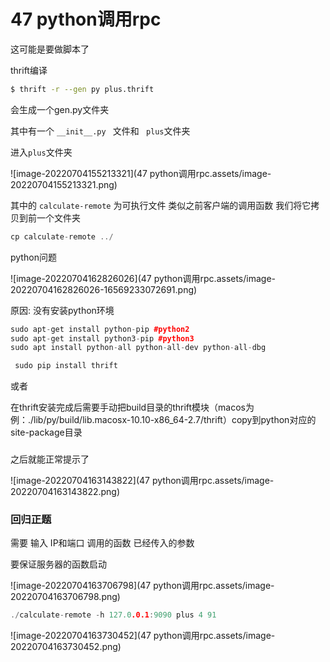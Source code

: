 # 47 python调用rpc

这可能是要做脚本了

thrift编译

```bash
$ thrift -r --gen py plus.thrift
```

会生成一个gen.py文件夹

其中有一个 `__init__.py `   文件和   ` plus`文件夹

进入`plus`文件夹

![image-20220704155213321](47 python调用rpc.assets/image-20220704155213321.png)

其中的 `calculate-remote` 为可执行文件  类似之前客户端的调用函数 我们将它拷贝到前一个文件夹

```c++
cp calculate-remote ../
```



python问题

![image-20220704162826026](47 python调用rpc.assets/image-20220704162826026-16569233072691.png)

原因: 没有安装python环境

```c++
sudo apt-get install python-pip #python2
sudo apt-get install python3-pip #python3
sudo apt install python-all python-all-dev python-all-dbg

```

```c++
 sudo pip install thrift
```

或者

在thrift安装完成后需要手动把build目录的thrift模块（macos为例：./lib/py/build/lib.macosx-10.10-x86_64-2.7/thrift）copy到python对应的site-package目录

### 

之后就能正常提示了

![image-20220704163143822](47 python调用rpc.assets/image-20220704163143822.png)

### 回归正题

需要 输入 IP和端口  调用的函数 已经传入的参数

要保证服务器的函数启动



![image-20220704163706798](47 python调用rpc.assets/image-20220704163706798.png)

```c++
./calculate-remote -h 127.0.0.1:9090 plus 4 91

```

![image-20220704163730452](47 python调用rpc.assets/image-20220704163730452.png)
